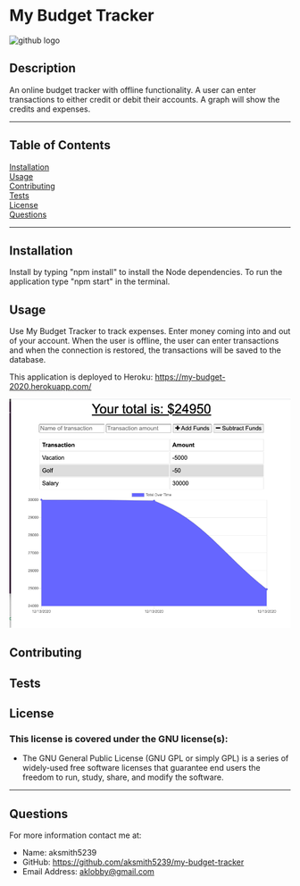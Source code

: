 # My Budget Tracker

![github logo](https://img.shields.io/badge/license-GNU-orange.svg)


## Description
An online budget tracker with offline functionality. A user can enter transactions to either credit or debit their accounts. A graph will show the credits and expenses. 
***
## Table of Contents
[Installation](#installation)<br>
[Usage](#usage)<br>
[Contributing](#contributing)<br>
[Tests](#tests)<br>
[License](#license)<br>
[Questions](#questions)<br>
***
## Installation
Install by typing "npm install" to install the Node dependencies. To run the application type "npm start" in the terminal. 

## Usage
Use My Budget Tracker to track expenses. Enter money coming into and out of your account. When the user is offline, the user can enter transactions and when the connection is restored, the transactions will be saved to the database.

This application is deployed to Heroku: https://my-budget-2020.herokuapp.com/

<img src="budget-tracker.png">

## Contributing


## Tests


## License
### This license is covered under the GNU license(s):
* The GNU General Public License (GNU GPL or simply GPL) is a series of widely-used free software licenses that guarantee end users the freedom to run, study, share, and modify the software.
***
## Questions
For more information contact me at:<br>
* Name: aksmith5239
* GitHub: https://github.com/aksmith5239/my-budget-tracker
* Email Address: aklobby@gmail.com
    